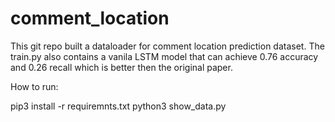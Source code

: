 # comment_location

This git repo built a dataloader for comment location prediction dataset. The train.py also contains a vanila LSTM model that can achieve 0.76 accuracy and 0.26 recall which is better then the original paper.

How to run:

pip3 install -r requiremnts.txt
python3 show_data.py
